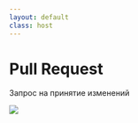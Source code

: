 ```yaml
---
layout: default
class: host
---
```


# Pull Request
Запрос на принятие изменений

<img src="/images/03-remote-repositories/pull-request-demo.png" />

<style>
    .host img {
        max-height: 85%;
    }
</style>
